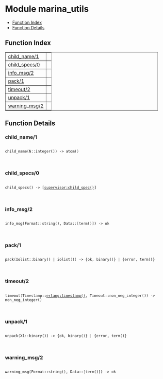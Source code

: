 

# Module marina_utils #
* [Function Index](#index)
* [Function Details](#functions)


<a name="index"></a>

## Function Index ##


<table width="100%" border="1" cellspacing="0" cellpadding="2" summary="function index"><tr><td valign="top"><a href="#child_name-1">child_name/1</a></td><td></td></tr><tr><td valign="top"><a href="#child_specs-0">child_specs/0</a></td><td></td></tr><tr><td valign="top"><a href="#info_msg-2">info_msg/2</a></td><td></td></tr><tr><td valign="top"><a href="#pack-1">pack/1</a></td><td></td></tr><tr><td valign="top"><a href="#timeout-2">timeout/2</a></td><td></td></tr><tr><td valign="top"><a href="#unpack-1">unpack/1</a></td><td></td></tr><tr><td valign="top"><a href="#warning_msg-2">warning_msg/2</a></td><td></td></tr></table>


<a name="functions"></a>

## Function Details ##

<a name="child_name-1"></a>

### child_name/1 ###


<pre><code>
child_name(N::integer()) -&gt; atom()
</code></pre>
<br />


<a name="child_specs-0"></a>

### child_specs/0 ###


<pre><code>
child_specs() -&gt; [<a href="supervisor.md#type-child_spec">supervisor:child_spec()</a>]
</code></pre>
<br />


<a name="info_msg-2"></a>

### info_msg/2 ###


<pre><code>
info_msg(Format::string(), Data::[term()]) -&gt; ok
</code></pre>
<br />


<a name="pack-1"></a>

### pack/1 ###


<pre><code>
pack(Iolist::binary() | iolist()) -&gt; {ok, binary()} | {error, term()}
</code></pre>
<br />


<a name="timeout-2"></a>

### timeout/2 ###


<pre><code>
timeout(Timestamp::<a href="erlang.md#type-timestamp">erlang:timestamp()</a>, Timeout::non_neg_integer()) -&gt; non_neg_integer()
</code></pre>
<br />


<a name="unpack-1"></a>

### unpack/1 ###


<pre><code>
unpack(X1::binary()) -&gt; {ok, binary()} | {error, term()}
</code></pre>
<br />


<a name="warning_msg-2"></a>

### warning_msg/2 ###


<pre><code>
warning_msg(Format::string(), Data::[term()]) -&gt; ok
</code></pre>
<br />


